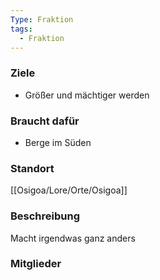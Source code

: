 ```yaml
---
Type: Fraktion
tags:
  - Fraktion
---
```


### Ziele
- Größer und mächtiger werden
### Braucht dafür
- Berge im Süden
### Standort
[[Osigoa/Lore/Orte/Osigoa]]
### Beschreibung
Macht irgendwas ganz anders
### Mitglieder
